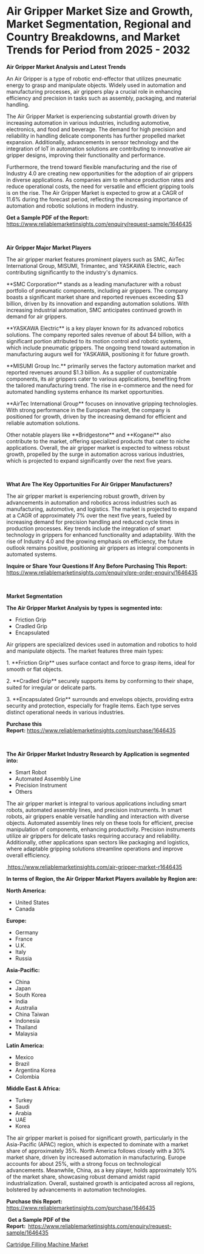 <p><h1>Air Gripper Market Size and Growth, Market Segmentation, Regional and Country Breakdowns, and Market Trends for Period from 2025 -  2032</h1></p><p><strong>Air Gripper Market Analysis and Latest Trends</strong></p>
<p><p>An Air Gripper is a type of robotic end-effector that utilizes pneumatic energy to grasp and manipulate objects. Widely used in automation and manufacturing processes, air grippers play a crucial role in enhancing efficiency and precision in tasks such as assembly, packaging, and material handling. </p><p>The Air Gripper Market is experiencing substantial growth driven by increasing automation in various industries, including automotive, electronics, and food and beverage. The demand for high precision and reliability in handling delicate components has further propelled market expansion. Additionally, advancements in sensor technology and the integration of IoT in automation solutions are contributing to innovative air gripper designs, improving their functionality and performance.</p><p>Furthermore, the trend toward flexible manufacturing and the rise of Industry 4.0 are creating new opportunities for the adoption of air grippers in diverse applications. As companies aim to enhance production rates and reduce operational costs, the need for versatile and efficient gripping tools is on the rise. The Air Gripper Market is expected to grow at a CAGR of 11.6% during the forecast period, reflecting the increasing importance of automation and robotic solutions in modern industry.</p></p>
<p><strong>Get a Sample PDF of the Report:&nbsp;</strong> <a href="https://www.reliablemarketinsights.com/enquiry/request-sample/1646435?utm_campaign=1938&utm_medium=2&utm_source=Github&utm_content=ia&utm_term=11042025&utm_id=air-gripper">https://www.reliablemarketinsights.com/enquiry/request-sample/1646435</a></p>
<p>&nbsp;</p>
<p><strong>Air Gripper Major Market Players</strong></p>
<p><p>The air gripper market features prominent players such as SMC, AirTec International Group, MISUMI, Trimantec, and YASKAWA Electric, each contributing significantly to the industry's dynamics. </p><p>**SMC Corporation** stands as a leading manufacturer with a robust portfolio of pneumatic components, including air grippers. The company boasts a significant market share and reported revenues exceeding $3 billion, driven by its innovation and expanding automation solutions. With increasing industrial automation, SMC anticipates continued growth in demand for air grippers.</p><p>**YASKAWA Electric** is a key player known for its advanced robotics solutions. The company reported sales revenue of about $4 billion, with a significant portion attributed to its motion control and robotic systems, which include pneumatic grippers. The ongoing trend toward automation in manufacturing augurs well for YASKAWA, positioning it for future growth.</p><p>**MISUMI Group Inc.** primarily serves the factory automation market and reported revenues around $1.3 billion. As a supplier of customizable components, its air grippers cater to various applications, benefiting from the tailored manufacturing trend. The rise in e-commerce and the need for automated handling systems enhance its market opportunities.</p><p>**AirTec International Group** focuses on innovative gripping technologies. With strong performance in the European market, the company is positioned for growth, driven by the increasing demand for efficient and reliable automation solutions.</p><p>Other notable players like **Bridgestone** and **Koganei** also contribute to the market, offering specialized products that cater to niche applications. Overall, the air gripper market is expected to witness robust growth, propelled by the surge in automation across various industries, which is projected to expand significantly over the next five years.</p></p>
<p>&nbsp;</p>
<p><strong>What Are The Key Opportunities For Air Gripper Manufacturers?</strong></p>
<p><p>The air gripper market is experiencing robust growth, driven by advancements in automation and robotics across industries such as manufacturing, automotive, and logistics. The market is projected to expand at a CAGR of approximately 7% over the next five years, fueled by increasing demand for precision handling and reduced cycle times in production processes. Key trends include the integration of smart technology in grippers for enhanced functionality and adaptability. With the rise of Industry 4.0 and the growing emphasis on efficiency, the future outlook remains positive, positioning air grippers as integral components in automated systems.</p></p>
<p><strong>Inquire or Share Your Questions If Any Before Purchasing This Report:</strong> <a href="https://www.reliablemarketinsights.com/enquiry/pre-order-enquiry/1646435?utm_campaign=1938&utm_medium=2&utm_source=Github&utm_content=ia&utm_term=11042025&utm_id=air-gripper">https://www.reliablemarketinsights.com/enquiry/pre-order-enquiry/1646435</a></p>
<p>&nbsp;</p>
<p><strong>Market Segmentation</strong></p>
<p><strong>The Air Gripper Market Analysis by types is segmented into:</strong></p>
<p><ul><li>Friction Grip</li><li>Cradled Grip</li><li>Encapsulated</li></ul></p>
<p><p>Air grippers are specialized devices used in automation and robotics to hold and manipulate objects. The market features three main types: </p><p>1. **Friction Grip** uses surface contact and force to grasp items, ideal for smooth or flat objects.</p><p>2. **Cradled Grip** securely supports items by conforming to their shape, suited for irregular or delicate parts. </p><p>3. **Encapsulated Grip** surrounds and envelops objects, providing extra security and protection, especially for fragile items. Each type serves distinct operational needs in various industries.</p></p>
<p><strong>Purchase this Report:&nbsp;</strong><a href="https://www.reliablemarketinsights.com/purchase/1646435?utm_campaign=1938&utm_medium=2&utm_source=Github&utm_content=ia&utm_term=11042025&utm_id=air-gripper">https://www.reliablemarketinsights.com/purchase/1646435</a></p>
<p>&nbsp;</p>
<p><strong>The Air Gripper Market Industry Research by Application is segmented into:</strong></p>
<p><ul><li>Smart Robot</li><li>Automated Assembly Line</li><li>Precision Instrument</li><li>Others</li></ul></p>
<p><p>The air gripper market is integral to various applications including smart robots, automated assembly lines, and precision instruments. In smart robots, air grippers enable versatile handling and interaction with diverse objects. Automated assembly lines rely on these tools for efficient, precise manipulation of components, enhancing productivity. Precision instruments utilize air grippers for delicate tasks requiring accuracy and reliability. Additionally, other applications span sectors like packaging and logistics, where adaptable gripping solutions streamline operations and improve overall efficiency.</p></p>
<p><a href="https://www.reliablemarketinsights.com/air-gripper-market-r1646435?utm_campaign=1938&utm_medium=2&utm_source=Github&utm_content=ia&utm_term=11042025&utm_id=air-gripper">&nbsp;https://www.reliablemarketinsights.com/air-gripper-market-r1646435</a></p>
<p><strong>In terms of Region, the Air Gripper Market Players available by Region are:</strong></p>
<p>
    <p> <strong> North America: </strong>
        <ul>
            <li>United States</li>
            <li>Canada</li>
        </ul>
        </p> 
    <p> <strong> Europe: </strong>
        <ul>
            <li>Germany</li>
            <li>France</li>
            <li>U.K.</li>
            <li>Italy</li>
            <li>Russia</li>
        </ul>
        </p> 
    <p> <strong> Asia-Pacific: </strong>
        <ul>
            <li>China</li>
            <li>Japan</li>
            <li>South Korea</li>
            <li>India</li>
            <li>Australia</li>
            <li>China Taiwan</li>
            <li>Indonesia</li>
            <li>Thailand</li>
            <li>Malaysia</li>
        </ul>
        </p> 
    <p> <strong> Latin America: </strong>
        <ul>
            <li>Mexico</li>
            <li>Brazil</li>
            <li>Argentina Korea</li>
            <li>Colombia</li>
        </ul>
        </p> 
    <p> <strong> Middle East & Africa: </strong>
        <ul>
            <li>Turkey</li>
            <li>Saudi</li>
            <li>Arabia</li>
            <li>UAE</li>
            <li>Korea</li>
        </ul>
    </p>
    </p>
<p><p>The air gripper market is poised for significant growth, particularly in the Asia-Pacific (APAC) region, which is expected to dominate with a market share of approximately 35%. North America follows closely with a 30% market share, driven by increased automation in manufacturing. Europe accounts for about 25%, with a strong focus on technological advancements. Meanwhile, China, as a key player, holds approximately 10% of the market share, showcasing robust demand amidst rapid industrialization. Overall, sustained growth is anticipated across all regions, bolstered by advancements in automation technologies.</p></p>
<p><strong>Purchase this Report: </strong><a href="https://www.reliablemarketinsights.com/purchase/1646435?utm_campaign=1938&utm_medium=2&utm_source=Github&utm_content=ia&utm_term=11042025&utm_id=air-gripper">https://www.reliablemarketinsights.com/purchase/1646435</a></p>
<p>&nbsp;<strong>Get a Sample PDF of the Report:&nbsp;&nbsp;</strong><a href="https://www.reliablemarketinsights.com/enquiry/request-sample/1646435?utm_campaign=1938&utm_medium=2&utm_source=Github&utm_content=ia&utm_term=11042025&utm_id=air-gripper">https://www.reliablemarketinsights.com/enquiry/request-sample/1646435</a></p>
<p><strong></strong></p>
<p><p><a href="https://github.com/ijffseandy/Market-Research-Report-List-1/blob/main/cartridge-filling-machine-market.md?utm_campaign=1938&utm_medium=2&utm_source=Github&utm_content=ia&utm_term=11042025&utm_id=air-gripper">Cartridge Filling Machine Market</a></p></p>